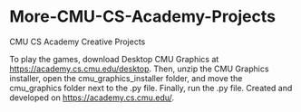 # More-CMU-CS-Academy-Projects

CMU CS Academy Creative Projects

To play the games, download Desktop CMU Graphics at https://academy.cs.cmu.edu/desktop. Then, unzip the CMU Graphics installer, open the cmu_graphics_installer folder, and move the cmu_graphics folder next to the .py file. Finally, run the .py file. Created and developed on https://academy.cs.cmu.edu/.
